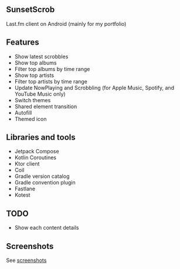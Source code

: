 ## SunsetScrob

Last.fm client on Android (mainly for my portfolio)

## Features
- Show latest scrobbles
- Show top albums
- Filter top albums by time range
- Show top artists
- Filter top artists by time range
- Update NowPlaying and Scrobbling (for Apple Music, Spotify, and YouTube Music only)
- Switch themes
- Shared element transition
- Autofill
- Themed icon

## Libraries and tools
- Jetpack Compose
- Kotlin Coroutines
- Ktor client
- Coil
- Gradle version catalog
- Gradle convention plugin
- Fastlane
- Kotest


## TODO
- Show each content details

## Screenshots

See [screenshots](./screenshot/README.md)
